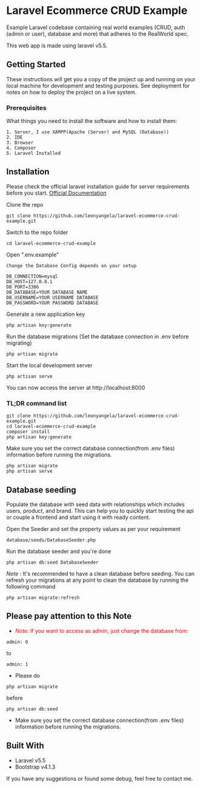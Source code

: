 #  Laravel Ecommerce CRUD Example

<p>Example Laravel codebase containing real world examples (CRUD, auth (admin or user), database and more) that adheres to the RealWorld spec.</p>
<p>This web app is made using laravel v5.5.</p>

## Getting Started
<p>These instructions will get you a copy of the project up and running on your local machine for development and testing purposes. See deployment for notes on how to deploy the project on a live system.</p>

### Prerequisites
What things you need to install the software and how to install them:
```
1. Server, I use XAMPP(Apache (Server) and MySQL (Database))
2. IDE
3. Browser
4. Composer 
5. Laravel Installed
```

## Installation
Please check the official laravel installation guide for server requirements before you start. <a href="https://laravel.com/docs/5.5/installation">Official Documentation</a>

Clone the repo
```
git clone https://github.com/leonyangela/laravel-ecommerce-crud-example.git
```

Switch to the repo folder
```
cd laravel-ecommerce-crud-example
```

Open ".env.example"
```
Change the Database Config depends on your setup

DB_CONNECTION=mysql
DB_HOST=127.0.0.1
DB_PORT=3306
DB_DATABASE=YOUR DATABASE NAME
DB_USERNAME=YOUR USERNAME DATABASE
DB_PASSWORD=YOUR PASSWORD DATABASE 
```

Generate a new application key
```
php artisan key:generate
```

Run the database migrations (Set the database connection in .env before migrating)
```
php artisan migrate
```

Start the local development server
```
php artisan serve
```

You can now access the server at http://localhost:8000

### TL;DR command list
```
git clone https://github.com/leonyangela/laravel-ecommerce-crud-example.git
cd laravel-ecommerce-crud-example
composer install
php artisan key:generate
```

Make sure you set the correct database connection(from .env files) information before running the migrations.
```
php artisan migrate
php artisan serve
```

## Database seeding
Populate the database with seed data with relationships which includes users, product, and brand. This can help you to quickly start testing the api or couple a frontend and start using it with ready content.

Open the Seeder and set the property values as per your requirement
```
database/seeds/DatabaseSeeder.php
```

Run the database seeder and you're done
```
php artisan db:seed DatabaseSeeder
```

<em>Note</em> : It's recommended to have a clean database before seeding. You can refresh your migrations at any point to clean the database by running the following command

```
php artisan migrate:refresh
```

## Please pay attention to this Note
* <p style="color: red"><em>Note</em>: If you want to access as admin, just change the database from:</p>
```
admin: 0
```
to
```
admin: 1
```
* Please do 
``` 
php artisan migrate 
```
before
```
php artisan db:seed
```
* Make sure you set the correct database connection(from .env files) information before running the migrations.

## Built With
* Laravel v5.5
* Bootstrap v4.1.3 

If you have any suggestions or found some debug, feel free to contact me.
